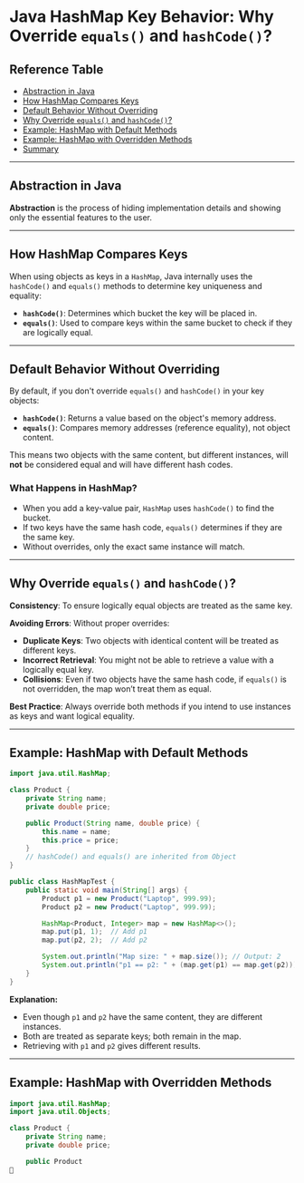 # Java HashMap Key Behavior: Why Override `equals()` and `hashCode()`?

## Reference Table
- [Abstraction in Java](#abstraction-in-java)
- [How HashMap Compares Keys](#how-hashmap-compares-keys)
- [Default Behavior Without Overriding](#default-behavior-without-overriding)
- [Why Override `equals()` and `hashCode()`?](#why-override-equals-and-hashcode)
- [Example: HashMap with Default Methods](#example-hashmap-with-default-methods)
- [Example: HashMap with Overridden Methods](#example-hashmap-with-overridden-methods)
- [Summary](#summary)

---

## Abstraction in Java
**Abstraction** is the process of hiding implementation details and showing only the essential features to the user.

---

## How HashMap Compares Keys

When using objects as keys in a `HashMap`, Java internally uses the `hashCode()` and `equals()` methods to determine key uniqueness and equality:

- **`hashCode()`**: Determines which bucket the key will be placed in.
- **`equals()`**: Used to compare keys within the same bucket to check if they are logically equal.

---

## Default Behavior Without Overriding

By default, if you don't override `equals()` and `hashCode()` in your key objects:

- **`hashCode()`**: Returns a value based on the object's memory address.
- **`equals()`**: Compares memory addresses (reference equality), not object content.

This means two objects with the same content, but different instances, will **not** be considered equal and will have different hash codes.

### What Happens in HashMap?

- When you add a key-value pair, `HashMap` uses `hashCode()` to find the bucket.
- If two keys have the same hash code, `equals()` determines if they are the same key.
- Without overrides, only the exact same instance will match.

---

## Why Override `equals()` and `hashCode()`?

**Consistency**: To ensure logically equal objects are treated as the same key.

**Avoiding Errors**: Without proper overrides:
- **Duplicate Keys**: Two objects with identical content will be treated as different keys.
- **Incorrect Retrieval**: You might not be able to retrieve a value with a logically equal key.
- **Collisions**: Even if two objects have the same hash code, if `equals()` is not overridden, the map won’t treat them as equal.

**Best Practice**: Always override both methods if you intend to use instances as keys and want logical equality.

---

## Example: HashMap with Default Methods

```java
import java.util.HashMap;

class Product {
    private String name;
    private double price;

    public Product(String name, double price) {
        this.name = name;
        this.price = price;
    }
    // hashCode() and equals() are inherited from Object
}

public class HashMapTest {
    public static void main(String[] args) {
        Product p1 = new Product("Laptop", 999.99);
        Product p2 = new Product("Laptop", 999.99);

        HashMap<Product, Integer> map = new HashMap<>();
        map.put(p1, 1);  // Add p1
        map.put(p2, 2);  // Add p2

        System.out.println("Map size: " + map.size()); // Output: 2
        System.out.println("p1 == p2: " + (map.get(p1) == map.get(p2))); // Output: false
    }
}
```
**Explanation:**
- Even though `p1` and `p2` have the same content, they are different instances.
- Both are treated as separate keys; both remain in the map.
- Retrieving with `p1` and `p2` gives different results.

---

## Example: HashMap with Overridden Methods

```java
import java.util.HashMap;
import java.util.Objects;

class Product {
    private String name;
    private double price;

    public Product
